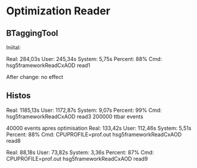 # Optimization Reader

## BTaggingTool
Iniital:

Real: 284,03s User: 245,34s System: 5,75s Percent: 88% Cmd: hsg5frameworkReadCxAOD read1

After change: no effect

## Histos
Real: 1185,13s User: 1172,87s System: 9,07s Percent: 99% Cmd: hsg5frameworkReadCxAOD read3
200000 ttbar events

40000 events apres optimisation
Real: 133,42s User: 112,46s System: 5,51s Percent: 88% Cmd: CPUPROFILE=prof.out hsg5frameworkReadCxAOD read8

Real: 88,18s User: 73,82s System: 3,36s Percent: 87% Cmd: CPUPROFILE=prof.out hsg5frameworkReadCxAOD read9
